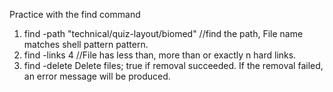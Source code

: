 Practice with the find command
1. find -path "technical/quiz-layout/biomed" //find the path, File name matches shell pattern pattern.
2. find -links 4 //File has less than, more than or exactly n hard links.
3. find -delete Delete files; true if removal succeeded.  If the removal failed, an error message will be produced.